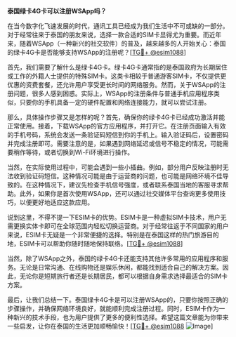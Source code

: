 **泰国绿卡4G卡可以注册WSApp吗？**

在当今数字化飞速发展的时代，通讯工具已经成为我们生活中不可或缺的一部分。对于经常往来于泰国的朋友来说，选择一款合适的SIM卡显得尤为重要。而近年来，随着WSApp（一种新兴的社交软件）的普及，越来越多的人开始关心：泰国的绿卡4G卡是否能够支持WSApp的注册呢？[[TG💪+ @esim1088](https://t.me/s/esim1088)]

首先，我们需要了解什么是绿卡4G卡。绿卡4G卡通常指的是泰国政府为长期居住或工作的外籍人士提供的特殊SIM卡。这类卡相较于普通游客SIM卡，不仅提供更优惠的资费套餐，还允许用户享受更长时间的网络服务。然而，关于WSApp的注册问题，很多人感到困惑。实际上，WSApp的注册条件与普通手机应用程序类似，只要你的手机具备一定的硬件配置和网络连接能力，就可以尝试注册。

那么，具体操作步骤又是怎样的呢？首先，确保你的绿卡4G卡已经成功激活并能正常使用。接着，下载WSApp的官方应用程序，并打开它。在注册页面输入有效的手机号码，系统会发送一条验证码短信到你的手机上。输入验证码后，设置密码并完成注册即可。需要注意的是，如果遇到网络延迟或信号不稳定的情况，可能需要稍作等待，或者切换到Wi-Fi环境进行操作。

当然，在实际使用过程中，可能会遇到一些小插曲。例如，部分用户反映注册时无法收到验证码短信。这种情况可能是由于运营商的问题，也可能是网络环境不佳导致的。在这种情况下，建议先检查手机信号强度，或者联系泰国当地的客服寻求帮助。此外，如果你是首次使用WSApp，还可以通过社交媒体平台查询更多使用技巧，以便更好地适应这款应用。

说到这里，不得不提一下ESIM卡的优势。ESIM卡是一种虚拟SIM卡技术，用户无需更换实体卡即可在全球范围内轻松切换运营商。对于经常往返于不同国家的用户来说，ESIM卡无疑是一个非常便捷的选择。特别是在泰国这样的热门旅游目的地，ESIM卡可以帮助你随时随地保持联络。[[TG💪+ @esim1088](https://t.me/s/esim1088)]

当然，除了WSApp之外，泰国的绿卡4G卡还能支持其他许多常用的应用程序和服务。无论是日常沟通、在线购物还是娱乐休闲，都能找到适合自己的解决方案。因此，无论你是短期旅行者还是长期居民，都可以根据自身需求选择最适合的SIM卡方案。

最后，让我们总结一下。泰国绿卡4G卡是可以注册WSApp的，只要你按照正确的步骤操作，并确保网络环境良好，就能顺利完成注册过程。同时，ESIM卡作为一种新兴的技术手段，也为用户提供了更多的便利性选择。希望这篇文章能为你带来一些启发，让你在泰国的生活更加顺畅愉快！[[TG💪+ @esim1088](https://t.me/s/esim1088) ![Image](https://i.postimg.cc/4NQfJmqS/Snipaste-2025-05-13-00-14-12.png)]